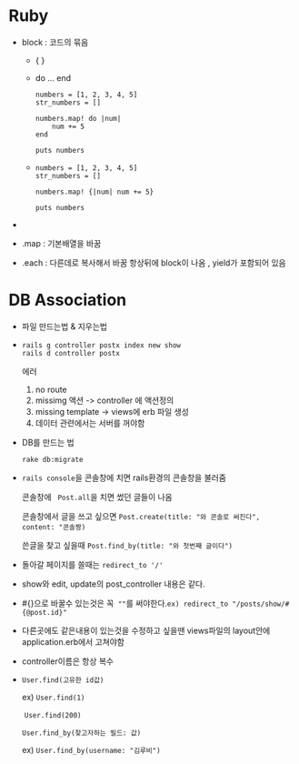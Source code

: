 # Ruby

- block : 코드의 묶음

  - { }

  - do ... end

    ```
    numbers = [1, 2, 3, 4, 5]
    str_numbers = []
    
    numbers.map! do |num|
        num += 5
    end
    
    puts numbers
    ```

  - ```
    numbers = [1, 2, 3, 4, 5]
    str_numbers = []
    
    numbers.map! {|num| num += 5} 
    
    puts numbers
    ```

- 

- .map : 기본배열을 바꿈

- .each : 다른데로 복사해서 바꿈 항상뒤에 block이 나옴 , yield가 포함되어 있음

# DB Association

- 파일 만드는법 & 지우는법

- ```
  rails g controller postx index new show
  rails d controller postx
  ```

  에러

  1. no route 
  2. missimg 액션 -> controller 에 액션정의
  3. missing template -> views에 erb 파일 생성
  4. 데이터 관련에서는 서버를 꺼야함

- DB를 만드는 법

  `rake db:migrate`

- `rails console`을 콘솔창에 치면 rails환경의 콘솔창을 불러줌

  콘솔창에 ` Post.all`을 치면 썼던 글들이 나옴

  콘솔창에서 글을 쓰고 싶으면 `Post.create(title: "와 콘솔로 써진다", content: "콘솔짱)`

  쓴글을 찾고 싶을때 `Post.find_by(title: "와 첫번째 글이다")`

- 돌아갈 페이지를 쓸때는 `redirect_to '/'`

- show와 edit, update의 post_controller 내용은 같다.

- #{}으로 바꿀수 있는것은 꼭` ""`를 써야한다.`ex) redirect_to "/posts/show/#{@post.id}"`

- 다른곳에도 같은내용이 있는것을 수정하고 싶을땐 views파일의 layout안에 application.erb에서 고쳐야함

- controller이름은 항상 복수

- `User.find(고유한 id값)`

  ex) `User.find(1)`

  ​      `User.find(200)`

  `User.find_by(찾고자하는 필드: 값)`

  ex) `User.find_by(username: "김루비")`

  